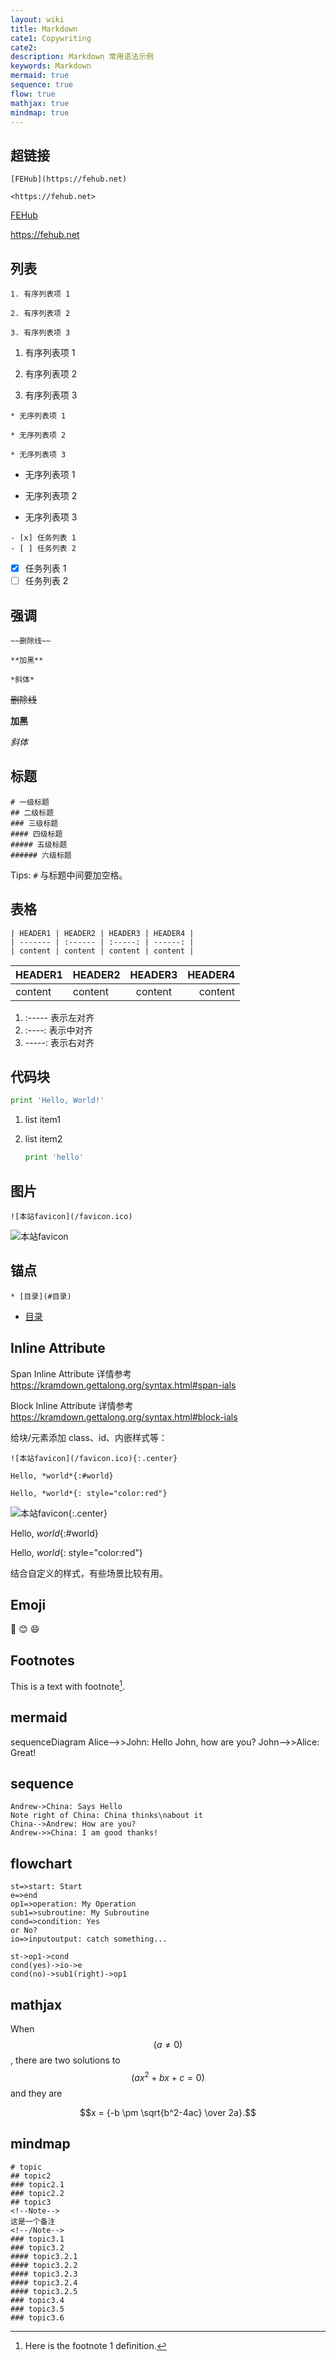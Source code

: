 ```yaml
---
layout: wiki
title: Markdown
cate1: Copywriting
cate2:
description: Markdown 常用语法示例
keywords: Markdown
mermaid: true
sequence: true
flow: true
mathjax: true
mindmap: true
---
```


## 超链接

```
[FEHub](https://fehub.net)

<https://fehub.net>
```

[FEHub](https://fehub.net)  

<https://fehub.net>

## 列表

```
1. 有序列表项 1

2. 有序列表项 2

3. 有序列表项 3
```

1. 有序列表项 1

2. 有序列表项 2

3. 有序列表项 3

```
* 无序列表项 1

* 无序列表项 2

* 无序列表项 3
```

* 无序列表项 1

* 无序列表项 2

* 无序列表项 3

```
- [x] 任务列表 1
- [ ] 任务列表 2
```

- [x] 任务列表 1
- [ ] 任务列表 2

## 强调

```
~~删除线~~

**加黑**

*斜体*
```

~~删除线~~

**加黑**

*斜体*

## 标题

```
# 一级标题
## 二级标题
### 三级标题
#### 四级标题
##### 五级标题
###### 六级标题
```

Tips: `#` 与标题中间要加空格。

## 表格

```
| HEADER1 | HEADER2 | HEADER3 | HEADER4 |
| ------- | :------ | :-----: | ------: |
| content | content | content | content |
```

| HEADER1 | HEADER2 | HEADER3 | HEADER4 |
| ------- | :------ | :-----: | ------: |
| content | content | content | content |

1. :----- 表示左对齐
2. :----: 表示中对齐
3. -----: 表示右对齐

## 代码块

```python
print 'Hello, World!'
```

1. list item1

2. list item2

   ```python
   print 'hello'
   ```

## 图片

```
![本站favicon](/favicon.ico)
```

![本站favicon](/favicon.ico)

## 锚点

```
* [目录](#目录)
```

* [目录](#目录)

## Inline Attribute

Span Inline Attribute 详情参考 <https://kramdown.gettalong.org/syntax.html#span-ials>

Block Inline Attribute 详情参考 <https://kramdown.gettalong.org/syntax.html#block-ials>

给块/元素添加 class、id、内嵌样式等：

```
![本站favicon](/favicon.ico){:.center}

Hello, *world*{:#world} 

Hello, *world*{: style="color:red"} 
```

![本站favicon](/favicon.ico){:.center}

Hello, *world*{:#world} 

Hello, *world*{: style="color:red"} 

结合自定义的样式，有些场景比较有用。

## Emoji

:camel:
:blush:
:smile:

## Footnotes

This is a text with footnote[^1].

## mermaid

<div class="mermaid">
sequenceDiagram
    Alice-->>John: Hello John, how are you?
    John-->>Alice: Great!
</div>

## sequence

```sequence
Andrew->China: Says Hello
Note right of China: China thinks\nabout it
China-->Andrew: How are you?
Andrew->>China: I am good thanks!
```

## flowchart

```flow
st=>start: Start
e=>end
op1=>operation: My Operation
sub1=>subroutine: My Subroutine
cond=>condition: Yes
or No?
io=>inputoutput: catch something...

st->op1->cond
cond(yes)->io->e
cond(no)->sub1(right)->op1
```

## mathjax

When $$(a \ne 0)$$, there are two solutions to $$(ax^2 + bx + c = 0)$$ and they are

$$x = {-b \pm \sqrt{b^2-4ac} \over 2a}.$$

## mindmap

```mindmap
# topic
## topic2
### topic2.1
### topic2.2
## topic3
<!--Note-->
这是一个备注
<!--/Note-->
### topic3.1
### topic3.2
#### topic3.2.1
#### topic3.2.2
#### topic3.2.3
#### topic3.2.4
#### topic3.2.5
### topic3.4
### topic3.5
### topic3.6
```

[^1]: Here is the footnote 1 definition.
